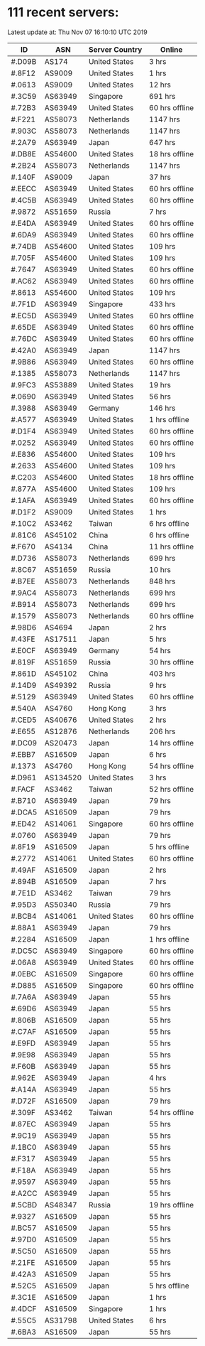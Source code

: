 # 111 recent servers:

Latest update at: Thu Nov 07 16:10:10 UTC 2019

| ID | ASN | Server Country | Online |
| -- | --- | -------------- | ------ |
| #.D09B | AS174 | United States | 3 hrs |
| #.8F12 | AS9009 | United States | 1 hrs |
| #.0613 | AS9009 | United States | 12 hrs |
| #.3C59 | AS63949 | Singapore | 691 hrs |
| #.72B3 | AS63949 | United States | 60 hrs offline |
| #.F221 | AS58073 | Netherlands | 1147 hrs |
| #.903C | AS58073 | Netherlands | 1147 hrs |
| #.2A79 | AS63949 | Japan | 647 hrs |
| #.DB8E | AS54600 | United States | 18 hrs offline |
| #.2B24 | AS58073 | Netherlands | 1147 hrs |
| #.140F | AS9009 | Japan | 37 hrs |
| #.EECC | AS63949 | United States | 60 hrs offline |
| #.4C5B | AS63949 | United States | 60 hrs offline |
| #.9872 | AS51659 | Russia | 7 hrs |
| #.E4DA | AS63949 | United States | 60 hrs offline |
| #.6DA9 | AS63949 | United States | 60 hrs offline |
| #.74DB | AS54600 | United States | 109 hrs |
| #.705F | AS54600 | United States | 109 hrs |
| #.7647 | AS63949 | United States | 60 hrs offline |
| #.AC62 | AS63949 | United States | 60 hrs offline |
| #.8613 | AS54600 | United States | 109 hrs |
| #.7F1D | AS63949 | Singapore | 433 hrs |
| #.EC5D | AS63949 | United States | 60 hrs offline |
| #.65DE | AS63949 | United States | 60 hrs offline |
| #.76DC | AS63949 | United States | 60 hrs offline |
| #.42A0 | AS63949 | Japan | 1147 hrs |
| #.9B86 | AS63949 | United States | 60 hrs offline |
| #.1385 | AS58073 | Netherlands | 1147 hrs |
| #.9FC3 | AS53889 | United States | 19 hrs |
| #.0690 | AS63949 | United States | 56 hrs |
| #.3988 | AS63949 | Germany | 146 hrs |
| #.A577 | AS63949 | United States | 1 hrs offline |
| #.D1F4 | AS63949 | United States | 60 hrs offline |
| #.0252 | AS63949 | United States | 60 hrs offline |
| #.E836 | AS54600 | United States | 109 hrs |
| #.2633 | AS54600 | United States | 109 hrs |
| #.C203 | AS54600 | United States | 18 hrs offline |
| #.877A | AS54600 | United States | 109 hrs |
| #.1AFA | AS63949 | United States | 60 hrs offline |
| #.D1F2 | AS9009 | United States | 1 hrs |
| #.10C2 | AS3462 | Taiwan | 6 hrs offline |
| #.81C6 | AS45102 | China | 6 hrs offline |
| #.F670 | AS4134 | China | 11 hrs offline |
| #.D736 | AS58073 | Netherlands | 699 hrs |
| #.8C67 | AS51659 | Russia | 10 hrs |
| #.B7EE | AS58073 | Netherlands | 848 hrs |
| #.9AC4 | AS58073 | Netherlands | 699 hrs |
| #.B914 | AS58073 | Netherlands | 699 hrs |
| #.1579 | AS58073 | Netherlands | 60 hrs offline |
| #.98D6 | AS4694 | Japan | 2 hrs |
| #.43FE | AS17511 | Japan | 5 hrs |
| #.E0CF | AS63949 | Germany | 54 hrs |
| #.819F | AS51659 | Russia | 30 hrs offline |
| #.861D | AS45102 | China | 403 hrs |
| #.14D9 | AS49392 | Russia | 9 hrs |
| #.5129 | AS63949 | United States | 60 hrs offline |
| #.540A | AS4760 | Hong Kong | 3 hrs |
| #.CED5 | AS40676 | United States | 2 hrs |
| #.E655 | AS12876 | Netherlands | 206 hrs |
| #.DC09 | AS20473 | Japan | 14 hrs offline |
| #.EBB7 | AS16509 | Japan | 6 hrs |
| #.1373 | AS4760 | Hong Kong | 54 hrs offline |
| #.D961 | AS134520 | United States | 3 hrs |
| #.FACF | AS3462 | Taiwan | 52 hrs offline |
| #.B710 | AS63949 | Japan | 79 hrs |
| #.DCA5 | AS16509 | Japan | 79 hrs |
| #.ED42 | AS14061 | Singapore | 60 hrs offline |
| #.0760 | AS63949 | Japan | 79 hrs |
| #.8F19 | AS16509 | Japan | 5 hrs offline |
| #.2772 | AS14061 | United States | 60 hrs offline |
| #.49AF | AS16509 | Japan | 2 hrs |
| #.894B | AS16509 | Japan | 7 hrs |
| #.7E1D | AS3462 | Taiwan | 79 hrs |
| #.95D3 | AS50340 | Russia | 79 hrs |
| #.BCB4 | AS14061 | United States | 60 hrs offline |
| #.88A1 | AS63949 | Japan | 79 hrs |
| #.2284 | AS16509 | Japan | 1 hrs offline |
| #.DC5C | AS63949 | Singapore | 60 hrs offline |
| #.06A8 | AS63949 | United States | 60 hrs offline |
| #.0EBC | AS16509 | Singapore | 60 hrs offline |
| #.D885 | AS16509 | Singapore | 60 hrs offline |
| #.7A6A | AS63949 | Japan | 55 hrs |
| #.69D6 | AS63949 | Japan | 55 hrs |
| #.806B | AS16509 | Japan | 55 hrs |
| #.C7AF | AS16509 | Japan | 55 hrs |
| #.E9FD | AS63949 | Japan | 55 hrs |
| #.9E98 | AS63949 | Japan | 55 hrs |
| #.F60B | AS63949 | Japan | 55 hrs |
| #.962E | AS63949 | Japan | 4 hrs |
| #.A14A | AS63949 | Japan | 55 hrs |
| #.D72F | AS16509 | Japan | 79 hrs |
| #.309F | AS3462 | Taiwan | 54 hrs offline |
| #.87EC | AS63949 | Japan | 55 hrs |
| #.9C19 | AS63949 | Japan | 55 hrs |
| #.1BC0 | AS63949 | Japan | 55 hrs |
| #.F317 | AS63949 | Japan | 55 hrs |
| #.F18A | AS63949 | Japan | 55 hrs |
| #.9597 | AS63949 | Japan | 55 hrs |
| #.A2CC | AS63949 | Japan | 55 hrs |
| #.5CBD | AS48347 | Russia | 19 hrs offline |
| #.9327 | AS16509 | Japan | 55 hrs |
| #.BC57 | AS16509 | Japan | 55 hrs |
| #.97D0 | AS16509 | Japan | 55 hrs |
| #.5C50 | AS16509 | Japan | 55 hrs |
| #.21FE | AS16509 | Japan | 55 hrs |
| #.42A3 | AS16509 | Japan | 55 hrs |
| #.52C5 | AS16509 | Japan | 5 hrs offline |
| #.3C1E | AS16509 | Japan | 1 hrs |
| #.4DCF | AS16509 | Singapore | 1 hrs |
| #.55C5 | AS31798 | United States | 6 hrs |
| #.6BA3 | AS16509 | Japan | 55 hrs |


